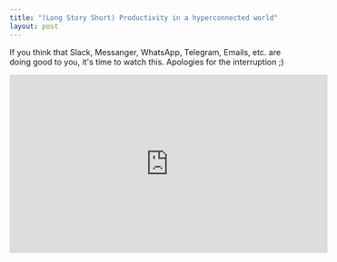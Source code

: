```yaml
---
title: "(Long Story Short) Productivity in a hyperconnected world"
layout: post
---
```


If you think that Slack, Messanger, WhatsApp, Telegram, Emails, etc. are doing good to you, it's time to watch this. Apologies for the interruption ;)

<iframe width="560" height="315" src="https://www.youtube.com/embed/cJkxI-o8BXo" frameborder="0" allow="autoplay; encrypted-media" allowfullscreen></iframe>
